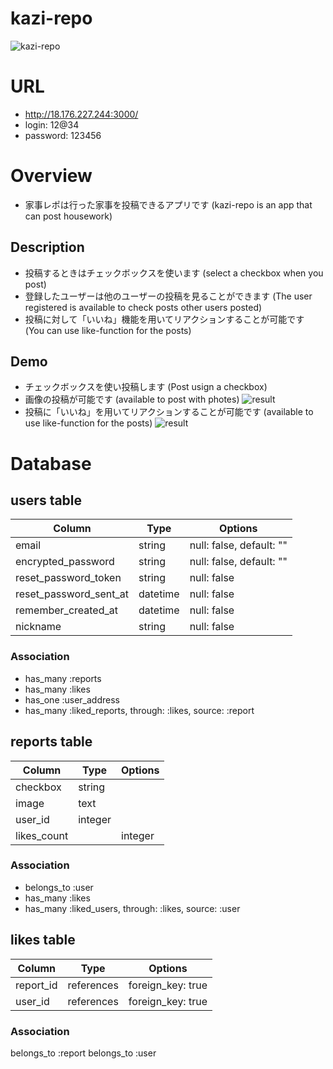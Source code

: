 # kazi-repo
![kazi-repo](https://user-images.githubusercontent.com/57993375/75129454-64c3d080-570c-11ea-9079-13b53a972cda.jpg)
# URL
- http://18.176.227.244:3000/
- login: 12@34
- password: 123456 
# Overview
- 家事レポは行った家事を投稿できるアプリです
  (kazi-repo is an app that can post housework)
## Description
- 投稿するときはチェックボックスを使います
  (select a checkbox when you post)
- 登録したユーザーは他のユーザーの投稿を見ることができます
  (The user registered is available to check posts other users posted)
- 投稿に対して「いいね」機能を用いてリアクションすることが可能です
  (You can use like-function for the posts)
## Demo
- チェックボックスを使い投稿します
  (Post usign a checkbox)
- 画像の投稿が可能です
  (available to post with photes)
![result](https://user-images.githubusercontent.com/57993375/75132801-b3c53200-571b-11ea-9a10-2a4f1955c559.gif)
- 投稿に「いいね」を用いてリアクションすることが可能です
  (available to use like-function for the posts)
![result](https://user-images.githubusercontent.com/57993375/75133142-f3d8e480-571c-11ea-8077-259f91a34405.gif)
# Database
## users table
|Column|Type|Options|
|------|----|-------|
|email|string|null: false, default: ""|
|encrypted_password|string|null: false, default: ""|
|reset_password_token|string|null: false|
|reset_password_sent_at|datetime|null: false|
|remember_created_at|datetime|null: false|
|nickname|string|null: false|
### Association
- has_many :reports
- has_many :likes
- has_one :user_address
- has_many :liked_reports, through: :likes, source: :report
## reports table
|Column|Type|Options|
|------|----|-------|
|checkbox|string||
|image|text||
|user_id|integer||
|likes_count||integer||
### Association
- belongs_to :user
- has_many :likes
- has_many :liked_users, through: :likes, source: :user
## likes table
|Column|Type|Options|
|------|----|-------|
|report_id|references|foreign_key: true|
|user_id|references|foreign_key: true|
### Association
  belongs_to :report
  belongs_to :user